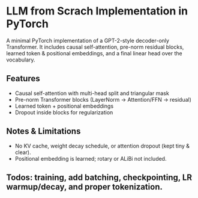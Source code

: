 # LLM from Scrach Implementation in PyTorch

A minimal PyTorch implementation of a GPT-2-style decoder-only Transformer. It includes causal self-attention, pre-norm residual blocks, learned token & positional embeddings, and a final linear head over the vocabulary.

## Features

- Causal self-attention with multi-head split and triangular mask
- Pre-norm Transformer blocks (LayerNorm → Attention/FFN → residual)
- Learned token + positional embeddings
- Dropout inside blocks for regularization

## Notes & Limitations

- No KV cache, weight decay schedule, or attention dropout (kept tiny & clear).
- Positional embedding is learned; rotary or ALiBi not included.

## Todos: training, add batching, checkpointing, LR warmup/decay, and proper tokenization.